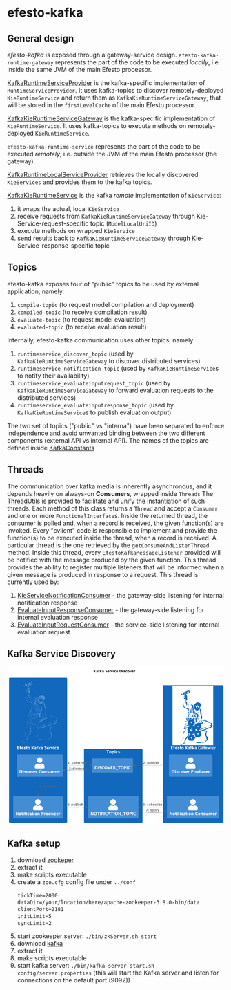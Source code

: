 # efesto-kafka

## General design
_efesto-kafka_ is exposed through a gateway-service design.
`efesto-kafka-runtime-gateway` represents the part of the code to be executed _locally_, i.e. inside the same JVM of the main Efesto processor.

[KafkaRuntimeServiceProvider](./efesto-kafka-runtime/efesto-kafka-runtime-gateway/src/main/java/org/kie/efesto/kafka/runtime/gateway/service/KafkaRuntimeServiceProvider.java) is the kafka-specific implementation of `RuntimeServiceProvider`. It uses kafka-topics to discover 
remotely-deployed `KieRuntimeService` and return them as `KafkaKieRuntimeServiceGateway`, that will be stored in the `firstLevelCache` of the main Efesto processor.

[KafkaKieRuntimeServiceGateway](./efesto-kafka-runtime/efesto-kafka-runtime-gateway/src/main/java/org/kie/efesto/kafka/runtime/gateway/service/KafkaKieRuntimeServiceGateway.java) is the kafka-specific implementation of `KieRuntimeService`. It uses kafka-topics to execute methods on
remotely-deployed `KieRuntimeService`.


`efesto-kafka-runtime-service` represents the part of the code to be executed _remotely_, i.e. outside the JVM of the main Efesto processor (the gateway).

[KafkaRuntimeLocalServiceProvider](./efesto-kafka-runtime/efesto-kafka-runtime-service/src/main/java/org/kie/efesto/kafka/runtime/service/service/KafkaRuntimeLocalServiceProvider.java) retrieves the locally discovered `KieServices` and provides them to the kafka topics.

[KafkaKieRuntimeService](./efesto-kafka-runtime/efesto-kafka-runtime-service/src/main/java/org/kie/efesto/kafka/runtime/service/service/KafkaKieRuntimeService.java) is the kafka _remote_ implementation of `KieService`:
1. it wraps the actual, local `KieService`
2. receive requests from `KafkaKieRuntimeServiceGateway` through Kie-Service-request-specific topic (`ModelLocalUriID`)
3. execute methods on wrapped `KieService`
4. send results back to `KafkaKieRuntimeServiceGateway` through Kie-Service-response-specific topic

## Topics
efesto-kafka exposes four of "public" topics to be used by external application, namely:

1. `compile-topic` (to request model compilation and deployment)
2. `compiled-topic` (to receive compilation result)
3. `evaluate-topic` (to request model evaluation)
4. `evaluated-topic` (to receive evaluation result)

Internally, efesto-kafka communication uses other topics, namely:

1. `runtimeservice_discover_topic` (used by `KafkaKieRuntimeServiceGateway` to discover distributed services)
2. `runtimeservice_notification_topic` (used by `KafkaKieRuntimeService`s to notify their availability)
3. `runtimeservice_evaluateinputrequest_topic` (used by `KafkaKieRuntimeServiceGateway` to forward evaluation requests to the distributed services)
4. `runtimeservice_evaluateinputresponse_topic` (used by `KafkaKieRuntimeService`s to publish evaluation output)

The two set of topics ("public" vs "interna") have been separated to enforce independence and avoid unwanted binding between the two different components (external API vs internal API).
The names of the topics are defined inside [KafkaConstants](./efesto-kafka-api/src/main/java/org/kie/efesto/kafka/api/KafkaConstants.java)


## Threads

The communication over kafka media is inherently asynchronous, and it depends heavily on always-on **Consumers**, wrapped inside `Threads` 
The [ThreadUtils](./efesto-kafka-api/src/main/java/org/kie/efesto/kafka/api/ThreadUtils.java) is provided to facilitate and unify the instantiation of such threads.
Each method of this class returns a `Thread` and accept a `Consumer` and one or more `FunctionalInterface`s.
Inside the returned thread, the consumer is polled and, when a record is received, the given function(s) are invoked.
Every "cvlient" code is responsible to implement and provide the function(s) to be executed inside the thread, when a record is received.
A particular thread is the one retrieved by the `getConsumeAndListenThread` method.
Inside this thread, every `EfestoKafkaMessageListener` provided will be notified with the message produced by the given function.
This thread provides the ability to register multiple listeners that will be informed when a given message is produced in response to a request.
This thread is currently used by: 
1. [KieServiceNotificationConsumer](./efesto-kafka-runtime/efesto-kafka-runtime-gateway/src/main/java/org/kie/efesto/kafka/runtime/gateway/consumer/KieServiceNotificationConsumer.java) - the gateway-side listening for internal notification response
2. [EvaluateInputResponseConsumer](./efesto-kafka-runtime/efesto-kafka-runtime-gateway/src/main/java/org/kie/efesto/kafka/runtime/gateway/consumer/EvaluateInputResponseConsumer.java) - the gateway-side listening for internal evaluation response
3. [EvaluateInputRequestConsumer](./efesto-kafka-runtime/efesto-kafka-runtime-service/src/main/java/org/kie/efesto/kafka/runtime/service/consumer/EvaluateInputRequestConsumer.java) - the service-side listening for internal evaluation request


## Kafka Service Discovery
![Service discovery](./documentation/images/KafkaServiceDiscovery.png)


## Kafka setup

1. download [zookeper](https://zookeeper.apache.org/releases.html)
2. extract it
3. make scripts executable
4. create a `zoo.cfg` config file under `../conf`
    ```
   tickTime=2000
   dataDir=/your/location/here/apache-zookeeper-3.8.0-bin/data
   clientPort=2181
   initLimit=5
   syncLimit=2
   ```
5. start zookeeper server: `./bin/zkServer.sh start`   
6. download [kafka](https://kafka.apache.org/downloads)
7. extract it
8. make scripts executable
9. start kafka server: `./bin/kafka-server-start.sh config/server.properties` (this will start the Kafka server and listen for connections on the default port (9092))